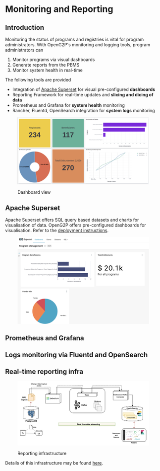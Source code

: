 # Monitoring and Reporting

## Introduction

Monitoring the status of programs and registries is vital for program administrators. With OpenG2P's monitoring and logging tools, program administrators can&#x20;

1. Monitor programs via visual dashboards
2. Generate reports from the PBMS
3. Monitor system health in real-time&#x20;

The following tools are provided

* Integration of [Apache Superset](https://superset.apache.org/) for visual pre-configured **dashboards**
* Reporting Framework for real-time updates and **slicing and dicing of data**
* Prometheus and Grafana for **system health** monitoring
* Rancher, Fluentd, OpenSearch integration for **system logs** monitoring



<figure><img src="../.gitbook/assets/reporting-dashboard.png" alt=""><figcaption><p>Dashboard view</p></figcaption></figure>

## Apache Superset&#x20;

Apache Superset offers SQL query based datasets and charts for visualisation of data. OpenG2P offers pre-configured dashboards for visualisation. Refer to the [deployment instructions](../deployment/openg2p-modules-deployment/reporting.md).

<figure><img src="../.gitbook/assets/apache-superset-dashboard.png" alt=""><figcaption></figcaption></figure>

## Prometheus and Grafana

## Logs monitoring via Fluentd and OpenSearch

## Real-time reporting infra

<figure><img src="../.gitbook/assets/reporting-infra (1).png" alt=""><figcaption><p>Reporting infrastructure</p></figcaption></figure>

Details of this infrastructure may be found [here](https://github.com/mosip/reporting).&#x20;

##
